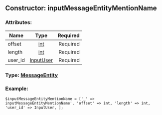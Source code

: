 ## Constructor: inputMessageEntityMentionName  

### Attributes:

| Name     |    Type       | Required |
|----------|:-------------:|---------:|
|offset|[int](../types/int.md) | Required|
|length|[int](../types/int.md) | Required|
|user\_id|[InputUser](../types/InputUser.md) | Required|


### Type: [MessageEntity](../types/MessageEntity.md)

### Example:


```
$inputMessageEntityMentionName = ['_' => inputMessageEntityMentionName', 'offset' => int, 'length' => int, 'user_id' => InputUser, ];
```